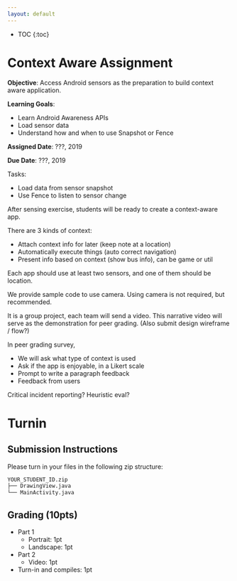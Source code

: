 ```yaml
---
layout: default
---
```


* TOC
{:toc}

# Context Aware Assignment

**Objective**: Access Android sensors as the preparation to build context aware application.

**Learning Goals**:
- Learn Android Awareness APIs
- Load sensor data
- Understand how and when to use Snapshot or Fence

**Assigned Date**: ???, 2019

**Due Date**: ???, 2019

Tasks:
- Load data from sensor snapshot
- Use Fence to listen to sensor change

After sensing exercise, students will be ready to create a context-aware app.

There are 3 kinds of context:
- Attach context info for later (keep note at a location)
- Automatically execute things (auto correct navigation)
- Present info based on context (show bus info), can be game or util

Each app should use at least two sensors, and one of them should be location.

We provide sample code to use camera. Using camera is not required, but recommended.

It is a group project, each team will send a video. This narrative video will serve as the demonstration for peer grading. (Also submit design wireframe / flow?)

In peer grading survey,
- We will ask what type of context is used
- Ask if the app is enjoyable, in a Likert scale
- Prompt to write a paragraph feedback
- Feedback from users

Critical incident reporting? Heuristic eval?

# Turnin
## Submission Instructions

Please turn in your files in the following zip structure:

```bash
YOUR_STUDENT_ID.zip
├── DrawingView.java
└── MainActivity.java
```

## Grading (10pts)

- Part 1
  - Portrait: 1pt
  - Landscape: 1pt
- Part 2
  - Video: 1pt
- Turn-in and compiles: 1pt
